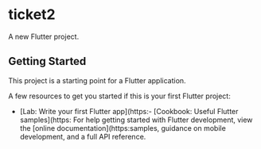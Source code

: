 # ticket2

A new Flutter project.

## Getting Started

This project is a starting point for a Flutter application.

A few resources to get you started if this is your first Flutter project:

- [Lab: Write your first Flutter app](https:- [Cookbook: Useful Flutter samples](https:
For help getting started with Flutter development, view the
[online documentation](https:samples, guidance on mobile development, and a full API reference.
